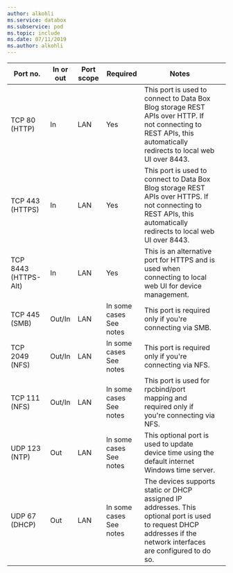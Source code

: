 ```yaml
---
author: alkohli
ms.service: databox
ms.subservice: pod   
ms.topic: include
ms.date: 07/11/2019
ms.author: alkohli
---
```


| Port no.|	In or out |	Port scope|	Required| Notes |   |
|--------|-----|-----|-----------|----------|-----------|
| TCP 80 (HTTP)|In|LAN|Yes|This port is used to connect to Data Box Blog storage REST APIs over HTTP. If not connecting to REST APIs, this automatically redirects to local web UI over 8443. |
| TCP 443 (HTTPS)|In|LAN|Yes|This port is used to connect to Data Box Blog storage REST APIs over HTTPS. If not connecting to REST APIs, this automatically redirects to local web UI over 8443. |
| TCP 8443 (HTTPS-Alt)|In|LAN|Yes|This is an alternative port for HTTPS and is used when connecting to local web UI for device management. |
| TCP 445 (SMB)|Out/In|LAN|In some cases<br>See notes|This port is required only if you're connecting via SMB. |
| TCP 2049 (NFS)|Out/In|LAN|In some cases<br>See notes|This port is required only if you're connecting via NFS. |
| TCP 111 (NFS)|Out/In|LAN|In some cases<br>See notes|This port is used for rpcbind/port mapping and required only if you're connecting via NFS.  |
| UDP 123 (NTP)|Out|LAN|In some cases<br>See notes|This optional port is used to update device time using the default internet Windows time server.  |
| UDP 67 (DHCP)|Out|LAN|In some cases<br>See notes|The devices supports static or DHCP assigned IP addresses.  This optional port is used to request DHCP addresses if the network interfaces are configured to do so.  |
